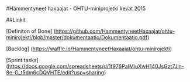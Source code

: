 #Hämmentyneet haxaajat - OHTU-miniprojetki kevät 2015

##Linkit

[Definiton of Done] (https://github.com/HammentyneetHaxaajat/ohtu-minirojekti/blob/master/dokumentaatio/Dokumentaatio.pdf)

[Backlog] (https://waffle.io/HammentyneetHaxaajat/ohtu-minirojekti)

[Sprint tasks] (https://docs.google.com/spreadsheets/d/1f976PaIMiuXwH140JsGzt7Jln-8e-G_t5dm6cDQVHTE/edit?usp=sharing)
